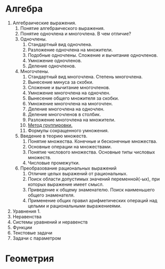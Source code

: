 # Алгебра
1. Алгебраические выражения.
	1. Понятие алгебраического выражения.
	2. Понятие одночлена и многочлена. В чем отличие?
	3. Одночлены.
		1. Стандартный вид одночлена.
		2. Разложение одночлена на множители.
		3. Подобные одночлены. Сложение и вычитание одночленов.
		4. Умножение одночленов.
		5. Деление одночленов.
	4. Многочлены.
		1. Стандартный вид многочлена. Степень многочлена.
		2. Вынесение минуса за скобки.
		3. Сложение и вычитание многочленов.
		4. Умножение многочлена на одночлен.
		5. Вынесение общего множителя за скобки.
		6. Умножение многочлена на многочлен.
		7. Деление многочлена на одночлен.
		8. Деление многочленов в столбик.
		9. Разложение многочлена на множители.
		10. [Метод группировки.](./group-method.md)
		11. Формулы сокращенного умножения.
	5. Введение в теорию множеств.
		1. Понятие множества. Конечные и бесконечные множества.
		2. Основные операции на множествами.
		3. Понятие числового множества. Основные типы числовых множеств.
		4. Числовые промежутки.
	6. Преобразование рациональных выражений
		1. Отличие целых выражений от рациональных.
		2. Поиск области допустимых значений переменной(-ых), при которых выражение имеет смысл.
		3. Приведение к общему знаменателю. Поиск наименьшего общего знаменателя.
		4. Применение общих правил арифметических операций над целыми и рациональными выражениеями.
2. Уравнения
   1. 
3. Неравенства
4. Системы уравнений и неравенств
5. Функции
6. Текстовые задачи
7. Задачи с параметром

# Геометрия
